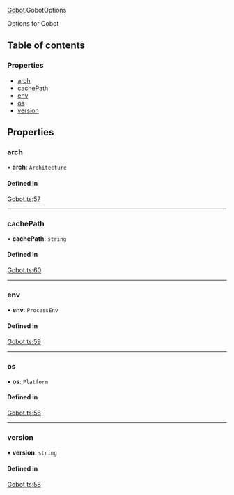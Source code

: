 [Gobot](../modules/Gobot.md).GobotOptions

Options for Gobot

## Table of contents

### Properties

- [arch](Gobot.GobotOptions.md#arch)
- [cachePath](Gobot.GobotOptions.md#cachepath)
- [env](Gobot.GobotOptions.md#env)
- [os](Gobot.GobotOptions.md#os)
- [version](Gobot.GobotOptions.md#version)

## Properties

### arch

• **arch**: `Architecture`

#### Defined in

[Gobot.ts:57](https://github.com/benallfree/gobot/blob/main/src/Gobot.ts#L57)

___

### cachePath

• **cachePath**: `string`

#### Defined in

[Gobot.ts:60](https://github.com/benallfree/gobot/blob/main/src/Gobot.ts#L60)

___

### env

• **env**: `ProcessEnv`

#### Defined in

[Gobot.ts:59](https://github.com/benallfree/gobot/blob/main/src/Gobot.ts#L59)

___

### os

• **os**: `Platform`

#### Defined in

[Gobot.ts:56](https://github.com/benallfree/gobot/blob/main/src/Gobot.ts#L56)

___

### version

• **version**: `string`

#### Defined in

[Gobot.ts:58](https://github.com/benallfree/gobot/blob/main/src/Gobot.ts#L58)
